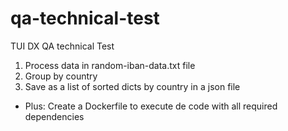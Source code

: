 # qa-technical-test

TUI DX QA technical Test

1. Process data in random-iban-data.txt file 
2. Group by country 
3. Save as a list of sorted dicts by country in a json file
   

* Plus: Create a Dockerfile to execute de code with all required dependencies
